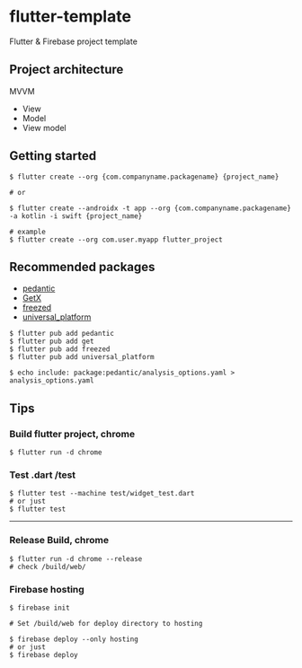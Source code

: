 # flutter-template

Flutter & Firebase project template


## Project architecture
MVVM
* View
* Model
* View model

## Getting started
```
$ flutter create --org {com.companyname.packagename} {project_name}

# or

$ flutter create --androidx -t app --org {com.companyname.packagename} -a kotlin -i swift {project_name}

# example
$ flutter create --org com.user.myapp flutter_project
```

## Recommended packages
* [pedantic](https://pub.dev/packages/pedantic)
* [GetX](https://pub.dev/packages/get)
* [freezed](https://pub.dev/packages/freezed)
* [universal_platform](https://pub.dev/packages/universal_platform)

```
$ flutter pub add pedantic
$ flutter pub add get
$ flutter pub add freezed
$ flutter pub add universal_platform

$ echo include: package:pedantic/analysis_options.yaml > analysis_options.yaml
```



## Tips

### Build flutter project, chrome 
```
$ flutter run -d chrome
```

### Test .dart /test
```
$ flutter test --machine test/widget_test.dart
# or just
$ flutter test
```

---

### Release Build, chrome
```
$ flutter run -d chrome --release
# check /build/web/
```

### Firebase hosting
```
$ firebase init

# Set /build/web for deploy directory to hosting

$ firebase deploy --only hosting
# or just
$ firebase deploy
```

